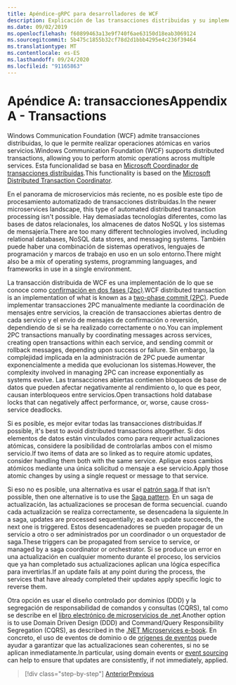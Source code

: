 ```yaml
---
title: Apéndice-gRPC para desarrolladores de WCF
description: Explicación de las transacciones distribuidas y su implementación en arquitecturas de microservicios modernas.
ms.date: 09/02/2019
ms.openlocfilehash: f60899463a13e9f740f6ae63150d18eab3069124
ms.sourcegitcommit: 5b475c1855b32cf78d2d1bbb4295e4c236f39464
ms.translationtype: MT
ms.contentlocale: es-ES
ms.lasthandoff: 09/24/2020
ms.locfileid: "91165863"
---
```

# <a name="appendix-a---transactions"></a><span data-ttu-id="1d83d-103">Apéndice A: transacciones</span><span class="sxs-lookup"><span data-stu-id="1d83d-103">Appendix A - Transactions</span></span>

<span data-ttu-id="1d83d-104">Windows Communication Foundation (WCF) admite transacciones distribuidas, lo que le permite realizar operaciones atómicas en varios servicios.</span><span class="sxs-lookup"><span data-stu-id="1d83d-104">Windows Communication Foundation (WCF) supports distributed transactions, allowing you to perform atomic operations across multiple services.</span></span> <span data-ttu-id="1d83d-105">Esta funcionalidad se basa en [Microsoft Coordinador de transacciones distribuidas](/previous-versions/windows/desktop/ms684146(v=vs.85)).</span><span class="sxs-lookup"><span data-stu-id="1d83d-105">This functionality is based on the [Microsoft Distributed Transaction Coordinator](/previous-versions/windows/desktop/ms684146(v=vs.85)).</span></span>

<span data-ttu-id="1d83d-106">En el panorama de microservicios más reciente, no es posible este tipo de procesamiento automatizado de transacciones distribuidas.</span><span class="sxs-lookup"><span data-stu-id="1d83d-106">In the newer microservices landscape, this type of automated distributed transaction processing isn't possible.</span></span> <span data-ttu-id="1d83d-107">Hay demasiadas tecnologías diferentes, como las bases de datos relacionales, los almacenes de datos NoSQL y los sistemas de mensajería.</span><span class="sxs-lookup"><span data-stu-id="1d83d-107">There are too many different technologies involved, including relational databases, NoSQL data stores, and messaging systems.</span></span> <span data-ttu-id="1d83d-108">También puede haber una combinación de sistemas operativos, lenguajes de programación y marcos de trabajo en uso en un solo entorno.</span><span class="sxs-lookup"><span data-stu-id="1d83d-108">There might also be a mix of operating systems, programming languages, and frameworks in use in a single environment.</span></span>

<span data-ttu-id="1d83d-109">La transacción distribuida de WCF es una implementación de lo que se conoce como [confirmación en dos fases (2pc)](https://en.wikipedia.org/wiki/Two-phase_commit_protocol).</span><span class="sxs-lookup"><span data-stu-id="1d83d-109">WCF distributed transaction is an implementation of what is known as a [two-phase commit (2PC)](https://en.wikipedia.org/wiki/Two-phase_commit_protocol).</span></span> <span data-ttu-id="1d83d-110">Puede implementar transacciones 2PC manualmente mediante la coordinación de mensajes entre servicios, la creación de transacciones abiertas dentro de cada servicio y el envío de mensajes de confirmación o reversión, dependiendo de si se ha realizado correctamente o no.</span><span class="sxs-lookup"><span data-stu-id="1d83d-110">You can implement 2PC transactions manually by coordinating messages across services, creating open transactions within each service, and sending commit or rollback messages, depending upon success or failure.</span></span> <span data-ttu-id="1d83d-111">Sin embargo, la complejidad implicada en la administración de 2PC puede aumentar exponencialmente a medida que evolucionan los sistemas.</span><span class="sxs-lookup"><span data-stu-id="1d83d-111">However, the complexity involved in managing 2PC can increase exponentially as systems evolve.</span></span> <span data-ttu-id="1d83d-112">Las transacciones abiertas contienen bloqueos de base de datos que pueden afectar negativamente al rendimiento o, lo que es peor, causan interbloqueos entre servicios.</span><span class="sxs-lookup"><span data-stu-id="1d83d-112">Open transactions hold database locks that can negatively affect performance, or, worse, cause cross-service deadlocks.</span></span>

<span data-ttu-id="1d83d-113">Si es posible, es mejor evitar todas las transacciones distribuidas.</span><span class="sxs-lookup"><span data-stu-id="1d83d-113">If possible, it's best to avoid distributed transactions altogether.</span></span> <span data-ttu-id="1d83d-114">Si dos elementos de datos están vinculados como para requerir actualizaciones atómicas, considere la posibilidad de controlarlas ambos con el mismo servicio.</span><span class="sxs-lookup"><span data-stu-id="1d83d-114">If two items of data are so linked as to require atomic updates, consider handling them both with the same service.</span></span> <span data-ttu-id="1d83d-115">Aplique esos cambios atómicos mediante una única solicitud o mensaje a ese servicio.</span><span class="sxs-lookup"><span data-stu-id="1d83d-115">Apply those atomic changes by using a single request or message to that service.</span></span>

<span data-ttu-id="1d83d-116">Si eso no es posible, una alternativa es usar el [patrón saga](https://microservices.io/patterns/data/saga.html).</span><span class="sxs-lookup"><span data-stu-id="1d83d-116">If that isn't possible, then one alternative is to use the [Saga pattern](https://microservices.io/patterns/data/saga.html).</span></span> <span data-ttu-id="1d83d-117">En un saga de actualización, las actualizaciones se procesan de forma secuencial. cuando cada actualización se realiza correctamente, se desencadena la siguiente.</span><span class="sxs-lookup"><span data-stu-id="1d83d-117">In a saga, updates are processed sequentially; as each update succeeds, the next one is triggered.</span></span> <span data-ttu-id="1d83d-118">Estos desencadenadores se pueden propagar de un servicio a otro o ser administrados por un coordinador o un orquestador de saga.</span><span class="sxs-lookup"><span data-stu-id="1d83d-118">These triggers can be propagated from service to service, or managed by a saga coordinator or orchestrator.</span></span> <span data-ttu-id="1d83d-119">Si se produce un error en una actualización en cualquier momento durante el proceso, los servicios que ya han completado sus actualizaciones aplican una lógica específica para invertirlas.</span><span class="sxs-lookup"><span data-stu-id="1d83d-119">If an update fails at any point during the process, the services that have already completed their updates apply specific logic to reverse them.</span></span>

<span data-ttu-id="1d83d-120">Otra opción es usar el diseño controlado por dominios (DDD) y la segregación de responsabilidad de comandos y consultas (CQRS), tal como se describe en el [libro electrónico de microservicios de .net](../microservices/microservice-ddd-cqrs-patterns/index.md).</span><span class="sxs-lookup"><span data-stu-id="1d83d-120">Another option is to use Domain Driven Design (DDD) and Command/Query Responsibility Segregation (CQRS), as described in the [.NET Microservices e-book](../microservices/microservice-ddd-cqrs-patterns/index.md).</span></span> <span data-ttu-id="1d83d-121">En concreto, el uso de eventos de dominio o de [orígenes de eventos](https://martinfowler.com/eaaDev/EventSourcing.html) puede ayudar a garantizar que las actualizaciones sean coherentes, si no se aplican inmediatamente.</span><span class="sxs-lookup"><span data-stu-id="1d83d-121">In particular, using domain events or [event sourcing](https://martinfowler.com/eaaDev/EventSourcing.html) can help to ensure that updates are consistently, if not immediately, applied.</span></span>

>[!div class="step-by-step"]
>[<span data-ttu-id="1d83d-122">Anterior</span><span class="sxs-lookup"><span data-stu-id="1d83d-122">Previous</span></span>](application-performance-management.md)
